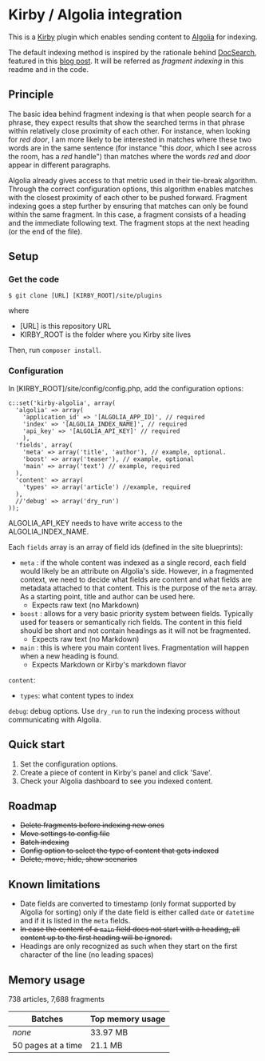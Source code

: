 # Kirby / Algolia integration
This is a [Kirby](https://getkirby.com) plugin which enables sending content to [Algolia](https://www.algolia.com/) for indexing.

The default indexing method is inspired by the rationale behind [DocSearch](https://community.algolia.com/docsearch/),  featured in this [blog post](https://blog.algolia.com/how-to-build-a-helpful-search-for-technical-documentation-the-laravel-example). It will be referred as *fragment indexing* in this readme and in the code.

## Principle

The basic idea behind fragment indexing is that when people search for a phrase, they expect results that show the searched terms in that phrase within relatively close proximity of each other. For instance, when looking for *red door*, I am more likely to be interested in matches where these two words are in the same sentence (for instance "this *door*, which I see across the room, has a *red* handle")  than matches where the words *red* and *door* appear in different paragraphs.

Algolia already gives access to that metric used in their tie-break algorithm. Through the correct configuration options, this algorithm enables matches with the closest proximity of each other to be pushed forward. Fragment indexing goes a step further by ensuring that matches can only be found within the same fragment. In this case, a fragment consists of a heading and the immediate following text. The fragment stops at the next heading (or the end of the file).

## Setup

### Get the code

   ```
$ git clone [URL] [KIRBY_ROOT]/site/plugins
   ```
where 

- [URL] is this repository URL
- KIRBY_ROOT is the folder where you Kirby site lives

Then, run `composer install`.

### Configuration

In [KIRBY_ROOT]/site/config/config.php, add the configuration options:

```
c::set('kirby-algolia', array(
  'algolia' => array(
    'application_id' => '[ALGOLIA_APP_ID]', // required
    'index' => '[ALGOLIA_INDEX_NAME]', // required
    'api_key' => '[ALGOLIA_API_KEY]' // required
    ),
  'fields', array(
    'meta' => array('title', 'author'), // example, optional.
    'boost' => array('teaser'), // example, optional
    'main' => array('text') // example, required
  ),
  'content' => array(
    'types' => array('article') //example, required
  ),
  //'debug' => array('dry_run')
));
```

ALGOLIA_API_KEY needs to have write access to the ALGOLIA_INDEX_NAME.

Each `fields` array is an array of field ids (defined in the site blueprints): 

- `meta` : if the whole content was indexed as a single record, each field would likely be an attribute on Algolia's side. However, in a fragmented context, we need to decide what fields are content and what fields are metadata attached to that content. This is the purpose of the `meta` array. As a starting point, title and author can be used here.
  - Expects raw text (no Markdown)
- `boost` : allows for a very basic priority system between fields. Typically used for teasers or semantically rich fields. The content in this field should be short and not contain headings as it will not be fragmented.  
  - Expects raw text (no Markdown)
- `main` : this is where you main content lives. Fragmentation will happen when a new heading is found.
  - Expects Markdown or Kirby's markdown flavor

`content`:

- `types`: what content types to index 

`debug`: debug options. Use `dry_run` to run the indexing process without communicating with Algolia. 

## Quick start

1. Set the configuration options.
2. Create a piece of content in Kirby's panel and click 'Save'.
3. Check your Algolia dashboard to see you indexed content.

## Roadmap

- ~~Delete fragments before indexing new ones~~
- ~~Move settings to config file~~
- ~~Batch indexing~~
- ~~Config option to select the type of content that gets indexed~~
- ~~Delete, move, hide, show scenarios~~


## Known limitations

- Date fields are converted to timestamp (only format supported by Algolia for sorting) only if the date field is either called `date` or `datetime` and if it is listed in the `meta` fields.  
- ~~In case the content of a `main` field does not start with a heading, all content up to the first heading will be ignored.~~
- Headings are only recognized as such when they start on the first character of the line (no leading spaces)

## Memory usage
738 articles, 7,688 fragments

| Batches            | Top  memory usage |
| ------------------ | ----------------- |
| *none*             | 33.97 MB          |
| 50 pages at a time | 21.1 MB           |